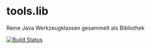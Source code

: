 # tools.lib
Reine Java Werkzeugklassen gesammelt als Bibliothek

[![Build Status](https://travis-ci.org/FunThomas424242/tools.lib.svg?branch=master)](https://travis-ci.org/FunThomas424242/tools.lib)
